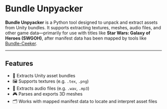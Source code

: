 # Bundle Unpyacker

**Bundle Unpyacker** is a Python tool designed to unpack and extract assets from Unity bundles. It supports extracting textures, meshes, audio files, and other game data—primarily for use with titles like **Star Wars: Galaxy of Heroes (SWGOH)**, after manifest data has been mapped by tools like [Bundle-Ceeker](https://github.com/yourname/Bundle-Ceeker).

---

## Features

- 🧩 Extracts Unity asset bundles
- 🖼️ Supports textures (e.g. `.tex`, `.png`)
- 🎵 Extracts audio files (e.g. `.wav`, `.mp3`)
- 🎮 Parses and exports 3D meshes
- 🗂️ Works with mapped manifest data to locate and interpret asset files
